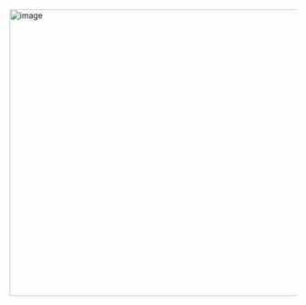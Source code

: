 <img width="778" height="502" alt="image" src="https://github.com/user-attachments/assets/0b9b3c85-8fc3-4860-b8f7-61d45327f679" />
